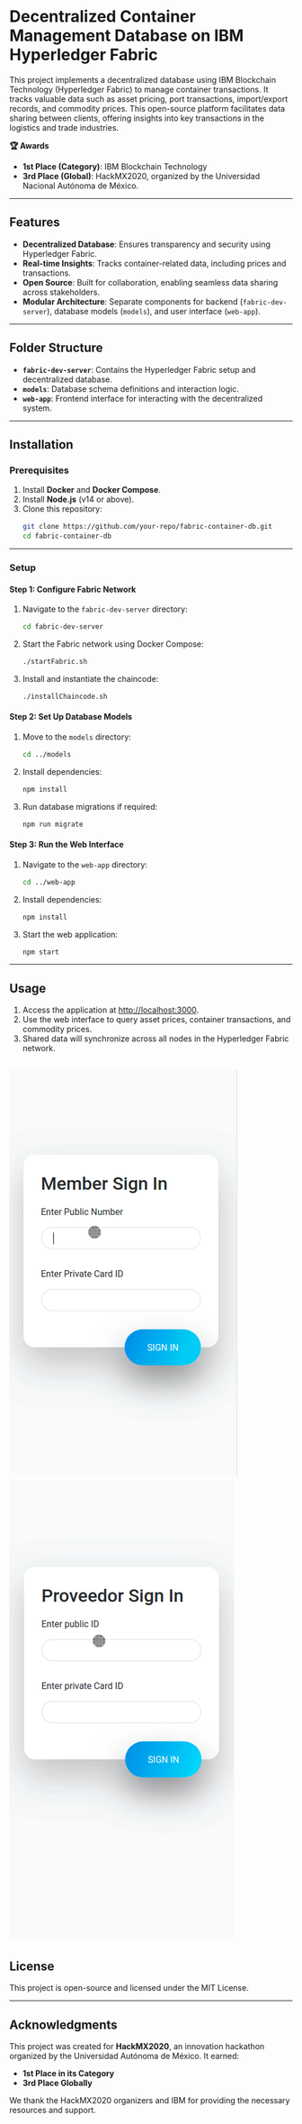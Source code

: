 # Decentralized Container Management Database on IBM Hyperledger Fabric  

This project implements a decentralized database using IBM Blockchain Technology (Hyperledger Fabric) to manage container transactions. It tracks valuable data such as asset pricing, port transactions, import/export records, and commodity prices. This open-source platform facilitates data sharing between clients, offering insights into key transactions in the logistics and trade industries.

**🏆 Awards**  
- **1st Place (Category)**: IBM Blockchain Technology
- **3rd Place (Global)**: HackMX2020, organized by the Universidad Nacional Autónoma de México.

---

## Features  
- **Decentralized Database**: Ensures transparency and security using Hyperledger Fabric.  
- **Real-time Insights**: Tracks container-related data, including prices and transactions.  
- **Open Source**: Built for collaboration, enabling seamless data sharing across stakeholders.  
- **Modular Architecture**: Separate components for backend (`fabric-dev-server`), database models (`models`), and user interface (`web-app`).

---

## Folder Structure  
- **`fabric-dev-server`**: Contains the Hyperledger Fabric setup and decentralized database.  
- **`models`**: Database schema definitions and interaction logic.  
- **`web-app`**: Frontend interface for interacting with the decentralized system.

---

## Installation  

### Prerequisites  
1. Install **Docker** and **Docker Compose**.  
2. Install **Node.js** (v14 or above).  
3. Clone this repository:  
   ```bash
   git clone https://github.com/your-repo/fabric-container-db.git
   cd fabric-container-db
   ```

---

### Setup  

#### Step 1: Configure Fabric Network  
1. Navigate to the `fabric-dev-server` directory:  
   ```bash
   cd fabric-dev-server
   ```  
2. Start the Fabric network using Docker Compose:  
   ```bash
   ./startFabric.sh
   ```  
3. Install and instantiate the chaincode:  
   ```bash
   ./installChaincode.sh
   ```  

#### Step 2: Set Up Database Models  
1. Move to the `models` directory:  
   ```bash
   cd ../models
   ```  
2. Install dependencies:  
   ```bash
   npm install
   ```  
3. Run database migrations if required:  
   ```bash
   npm run migrate
   ```  

#### Step 3: Run the Web Interface  
1. Navigate to the `web-app` directory:  
   ```bash
   cd ../web-app
   ```  
2. Install dependencies:  
   ```bash
   npm install
   ```  
3. Start the web application:  
   ```bash
   npm start
   ```  

---

## Usage  
1. Access the application at [http://localhost:3000](http://localhost:3000).  
2. Use the web interface to query asset prices, container transactions, and commodity prices.  
3. Shared data will synchronize across all nodes in the Hyperledger Fabric network.  

![alt text gifs](https://github.com/typern/network/blob/master/web-app/public/1.gif)
![alt text gifs](https://github.com/typern/network/blob/master/web-app/public/Peek%202018-09-08%2021-27.gif)
---

## License  
This project is open-source and licensed under the MIT License.  

---  

## Acknowledgments  
This project was created for **HackMX2020**, an innovation hackathon organized by the Universidad Autónoma de México. It earned:  
- **1st Place in its Category**  
- **3rd Place Globally**  

We thank the HackMX2020 organizers and IBM for providing the necessary resources and support.  
